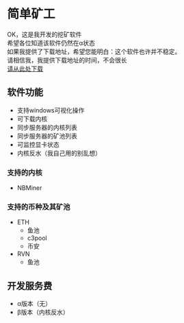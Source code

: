 # 简单矿工
OK，这是我开发的挖矿软件  
希望各位知道该软件仍然在α状态  
如果我提供了下载地址，希望您能明白：这个软件也许并不稳定。  
请相信我，我提供下载地址的时间，不会很长  
[请从此处下载](https://github.com/qskgpro/jdkg/releases)  
## 软件功能
- 支持windows可视化操作
- 可下载内核
- 同步服务器的内核列表
- 同步服务器的矿池列表
- 可监控显卡状态
- 内核反水（我自己用的别乱想）
### 支持的内核
- NBMiner
### 支持的币种及其矿池
- ETH
  - 鱼池
  - c3pool
  - 币安
- RVN
  - 鱼池
## 开发服务费
- α版本（无）
- β版本（内核反水）
